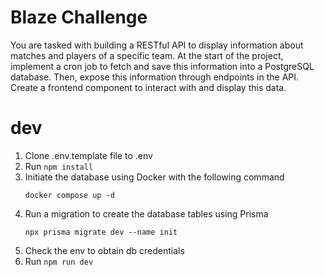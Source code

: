# Blaze Challenge

You are tasked with building a RESTful API to display information about matches and players of a specific team.
At the start of the project, implement a cron job to fetch and save this information into a PostgreSQL database.
Then, expose this information through endpoints in the API.
Create a frontend component to interact with and display this data.

# dev

1. Clone .env.template file to .env
2. Run `npm install`
3. Initiate the database using Docker with the following command
   ```
   docker compose up -d
   ```
4. Run a migration to create the database tables using Prisma
   ```
   npx prisma migrate dev --name init
   ```
5. Check the env to obtain db credentials
6. Run `npm run dev`
